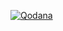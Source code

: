 [![Qodana](https://github.com/PForever/RedBiblioteca2/actions/workflows/qodana_code_quality.yml/badge.svg)](https://github.com/PForever/RedBiblioteca2/actions/workflows/qodana_code_quality.yml)
